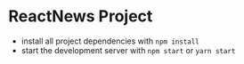 # ReactNews Project


* install all project dependencies with `npm install`
* start the development server with `npm start` or `yarn start`
